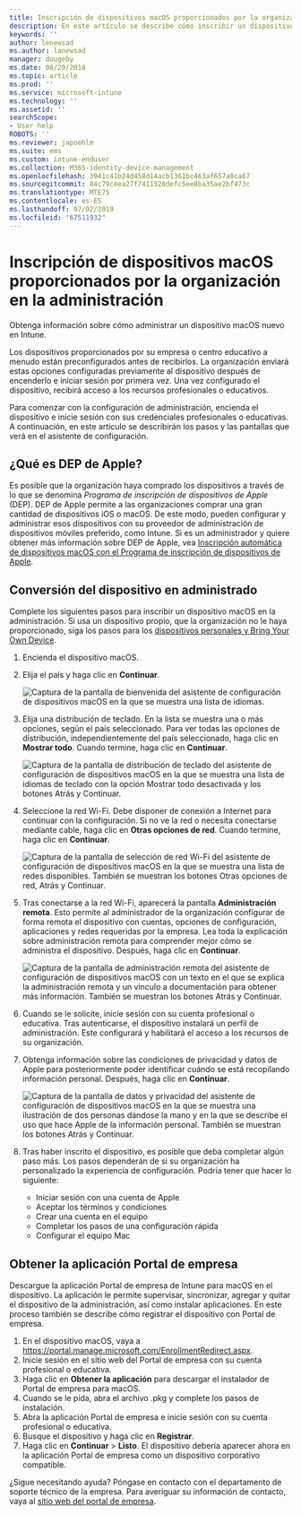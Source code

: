 ```yaml
---
title: Inscripción de dispositivos macOS proporcionados por la organización en la administración | Microsoft Docs
description: En este artículo se describe cómo inscribir un dispositivo macOS en Intune adquirido o proporcionado por la organización.
keywords: ''
author: lenewsad
ms.author: lanewsad
manager: dougeby
ms.date: 08/29/2018
ms.topic: article
ms.prod: ''
ms.service: microsoft-intune
ms.technology: ''
ms.assetid: ''
searchScope:
- User help
ROBOTS: ''
ms.reviewer: japoehlm
ms.suite: ems
ms.custom: intune-enduser
ms.collection: M365-identity-device-management
ms.openlocfilehash: 3941c41b24d458d14acb1361bc463af657a0ca67
ms.sourcegitcommit: 84c79ceea27f7411528defc5ee8ba35ae2bf473c
ms.translationtype: MTE75
ms.contentlocale: es-ES
ms.lasthandoff: 07/02/2019
ms.locfileid: "67511932"
---
```

# <a name="enroll-your-organization-provided-macos-device-in-management"></a>Inscripción de dispositivos macOS proporcionados por la organización en la administración

Obtenga información sobre cómo administrar un dispositivo macOS nuevo en Intune.  

Los dispositivos proporcionados por su empresa o centro educativo a menudo están preconfigurados antes de recibirlos. La organización enviará estas opciones configuradas previamente al dispositivo después de encenderlo e iniciar sesión por primera vez. Una vez configurado el dispositivo, recibirá acceso a los recursos profesionales o educativos. 

Para comenzar con la configuración de administración, encienda el dispositivo e inicie sesión con sus credenciales profesionales o educativas. A continuación, en este artículo se describirán los pasos y las pantallas que verá en el asistente de configuración.   

## <a name="what-is-apple-dep"></a>¿Qué es DEP de Apple?
Es posible que la organización haya comprado los dispositivos a través de lo que se denomina *Programa de inscripción de dispositivos de Apple* (DEP). DEP de Apple permite a las organizaciones comprar una gran cantidad de dispositivos iOS o macOS. De este modo, pueden configurar y administrar esos dispositivos con su proveedor de administración de dispositivos móviles preferido, como Intune. Si es un administrador y quiere obtener más información sobre DEP de Apple, vea [Inscripción automática de dispositivos macOS con el Programa de inscripción de dispositivos de Apple](https://docs.microsoft.com/intune/device-enrollment-program-enroll-macos).  

## <a name="get-your-device-managed"></a>Conversión del dispositivo en administrado 
Complete los siguientes pasos para inscribir un dispositivo macOS en la administración. Si usa un dispositivo propio, que la organización no le haya proporcionado, siga los pasos para los [dispositivos personales y Bring Your Own Device](enroll-your-device-in-intune-macos-cp.md).  

1. Encienda el dispositivo macOS. 
2. Elija el país y haga clic en **Continuar**.  

   ![Captura de la pantalla de bienvenida del asistente de configuración de dispositivos macOS en la que se muestra una lista de idiomas.](./media/macos-dep-welcome-1808.png)   
3. Elija una distribución de teclado. En la lista se muestra una o más opciones, según el país seleccionado. Para ver todas las opciones de distribución, independientemente del país seleccionado, haga clic en **Mostrar todo**. Cuando termine, haga clic en **Continuar**.  

   ![Captura de la pantalla de distribución de teclado del asistente de configuración de dispositivos macOS en la que se muestra una lista de idiomas de teclado con la opción Mostrar todo desactivada y los botones Atrás y Continuar.](./media/macos-dep-keyboard-1808.png)  
4. Seleccione la red Wi-Fi. Debe disponer de conexión a Internet para continuar con la configuración. Si no ve la red o necesita conectarse mediante cable, haga clic en **Otras opciones de red**. Cuando termine, haga clic en **Continuar**.  

   ![Captura de la pantalla de selección de red Wi-Fi del asistente de configuración de dispositivos macOS en la que se muestra una lista de redes disponibles. También se muestran los botones Otras opciones de red, Atrás y Continuar.](./media/macos-dep-wifi-1808.png)  
5. Tras conectarse a la red Wi-Fi, aparecerá la pantalla **Administración remota**. Esto permite al administrador de la organización configurar de forma remota el dispositivo con cuentas, opciones de configuración, aplicaciones y redes requeridas por la empresa. Lea toda la explicación sobre administración remota para comprender mejor cómo se administra el dispositivo. Después, haga clic en **Continuar**.  

   ![Captura de la pantalla de administración remota del asistente de configuración de dispositivos macOS con un texto en el que se explica la administración remota y un vínculo a documentación para obtener más información. También se muestran los botones Atrás y Continuar.](./media/macos-dep-remote-management-1-1808.png)  
6. Cuando se le solicite, inicie sesión con su cuenta profesional o educativa. Tras autenticarse, el dispositivo instalará un perfil de administración. Este configurará y habilitará el acceso a los recursos de su organización.  
7. Obtenga información sobre las condiciones de privacidad y datos de Apple para posteriormente poder identificar cuándo se está recopilando información personal. Después, haga clic en **Continuar**.  

   ![Captura de la pantalla de datos y privacidad del asistente de configuración de dispositivos macOS en la que se muestra una ilustración de dos personas dándose la mano y en la que se describe el uso que hace Apple de la información personal. También se muestran los botones Atrás y Continuar.](./media/macos-dep-apple-data-privacy-1808.png)  
8. Tras haber inscrito el dispositivo, es posible que deba completar algún paso más. Los pasos dependerán de si su organización ha personalizado la experiencia de configuración. Podría tener que hacer lo siguiente:
    * Iniciar sesión con una cuenta de Apple
    * Aceptar los términos y condiciones
    * Crear una cuenta en el equipo
    * Completar los pasos de una configuración rápida
    * Configurar el equipo Mac  
## <a name="get-the-company-portal-app"></a>Obtener la aplicación Portal de empresa      
Descargue la aplicación Portal de empresa de Intune para macOS en el dispositivo. La aplicación le permite supervisar, sincronizar, agregar y quitar el dispositivo de la administración, así como instalar aplicaciones. En este proceso también se describe cómo registrar el dispositivo con Portal de empresa.  
1. En el dispositivo macOS, vaya a https://portal.manage.microsoft.com/EnrollmentRedirect.aspx.
2. Inicie sesión en el sitio web del Portal de empresa con su cuenta profesional o educativa. 
3. Haga clic en **Obtener la aplicación** para descargar el instalador de Portal de empresa para macOS.
4. Cuando se le pida, abra el archivo .pkg y complete los pasos de instalación.
4. Abra la aplicación Portal de empresa e inicie sesión con su cuenta profesional o educativa.
5. Busque el dispositivo y haga clic en **Registrar**.
6. Haga clic en **Continuar** > **Listo**. El dispositivo debería aparecer ahora en la aplicación Portal de empresa como un dispositivo corporativo compatible.

¿Sigue necesitando ayuda? Póngase en contacto con el departamento de soporte técnico de la empresa. Para averiguar su información de contacto, vaya al [sitio web del portal de empresa](https://go.microsoft.com/fwlink/?linkid=2010980).

